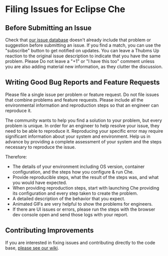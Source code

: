 Filing Issues for Eclipse Che
=====================

Before Submitting an Issue
--------------------------
Check that [our issue database](https://github.com/eclipse/che/issues)
doesn't already include that problem or suggestion before submitting an issue.
If you find a match, you can use the "subscribe" button to get notified on
updates. You can leave a Thubms Up reaction to the original issue description to indicate that you have the same problem. Please Do not leave a "+1" or "I have this too" comment unless you are also adding material new information, as they
clutter the discussion.

Writing Good Bug Reports and Feature Requests
---------------------------------------------
Please file a single issue per problem or feature request. Do not file issues that combine problems and feature requests. Please include all the environmental information and reproduction steps so that an engineer can reproduce it.

The community wants to help you find a solution to your problem, but every problem is unique. In order for an engineer to help resolve your issue, they need to be able to reproduce it. Reproducing your specific error may require significant information about your system and environment. Help us in advance by providing a complete assessment of your system and the steps necessary to reproduce the issue.

Therefore:
* The details of your environment including OS version, container configuration, and the steps how you configure & run Che.
* Provide reproducible steps, what the result of the steps was, and what you would have expected.
* When providing reproduction steps, start with launching Che providing its configuration and every step taken to create the problem.
* A detailed description of the behavior that you expect.
* Animated GIFs are very helpful to show the problems for engineers.
* If there are UI issues or errors, please run the steps with the browser dev console open and send those logs with your report.

Contributing Improvements
-------------------------
If you are interested in fixing issues and contributing directly to the code base, [please see our wiki](https://github.com/eclipse/che/wiki/How-To-Contribute).
